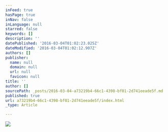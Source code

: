 ```yaml
---
inFeed: true
hasPage: true
inNav: false
inLanguage: null
starred: false
keywords: []
description: ''
datePublished: '2016-03-04T01:02:23.025Z'
dateModified: '2016-03-04T01:02:12.907Z'
authors: []
publisher:
  name: null
  domain: null
  url: null
  favicon: null
title: ''
author: []
sourcePath: _posts/2016-03-04-a73219b4-66c1-4398-bf01-2d741eeade5f.md
published: true
url: a73219b4-66c1-4398-bf01-2d741eeade5f/index.html
_type: Article

---
```

![](https://the-grid-user-content.s3-us-west-2.amazonaws.com/8b9907a7-572a-4368-8a2e-b04d4d88f1c3.jpg)